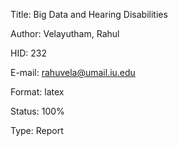 Title: Big Data and Hearing Disabilities

Author: Velayutham, Rahul

HID: 232

E-mail: rahuvela@umail.iu.edu

Format: latex

Status: 100%

Type: Report
